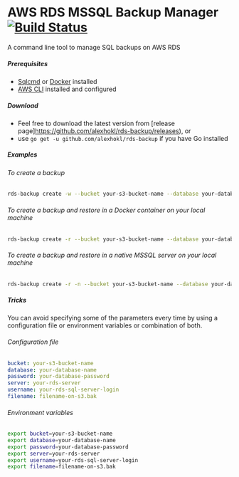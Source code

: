 # AWS RDS MSSQL Backup Manager [![Build Status](https://travis-ci.org/alexhokl/rds-backup.svg?branch=master)](https://travis-ci.org/alexhokl/rds-backup)

A command line tool to manage SQL backups on AWS RDS

##### Prerequisites

- [Sqlcmd](https://docs.microsoft.com/en-us/sql/tools/sqlcmd-utility) or [Docker](https://www.docker.com/) installed
- [AWS CLI](https://aws.amazon.com/cli/) installed and configured

##### Download

- Feel free to download the latest version from [release page]https://github.com/alexhokl/rds-backup/releases), or
- use `go get -u github.com/alexhokl/rds-backup` if you have Go installed

##### Examples

###### To create a backup

```sh
rds-backup create -w --bucket your-s3-bucket-name --database your-database-name --password your-database-password --server your-rds-server --username your-rds-sql-server-login --filename filename-on-s3.bak
```

###### To create a backup and restore in a Docker container on your local machine

```sh
rds-backup create -r --bucket your-s3-bucket-name --database your-database-name --password your-database-password --server your-rds-server --username your-rds-sql-server-login --filename filename-on-s3.bak --container your-container-name --restore-password your-container-sql-password
```

###### To create a backup and restore in a native MSSQL server on your local machine

```sh
rds-backup create -r -n --bucket your-s3-bucket-name --database your-database-name --password your-database-password --server your-rds-server --username your-rds-sql-server-login --filename filename-on-s3.bak --restore-password your-container-sql-password
```

##### Tricks

You can avoid specifying some of the parameters every time by using a configuration file or environment variables or combination of both.

###### Configuration file

```yaml
bucket: your-s3-bucket-name
database: your-database-name
password: your-database-password
server: your-rds-server
username: your-rds-sql-server-login
filename: filename-on-s3.bak
```

###### Environment variables

```sh
export bucket=your-s3-bucket-name
export database=your-database-name
export password=your-database-password
export server=your-rds-server
export username=your-rds-sql-server-login
export filename=filename-on-s3.bak
```
